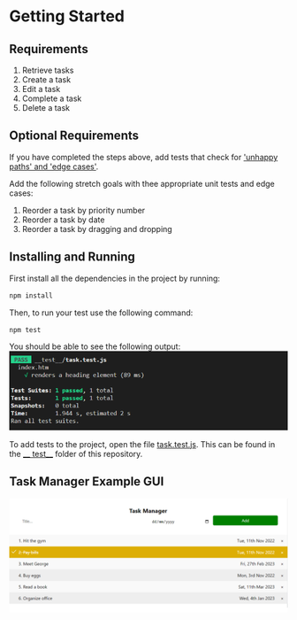 # Getting Started

## Requirements
1. Retrieve tasks
1. Create a task
1. Edit a task
1. Complete a task
1. Delete a task

## Optional Requirements

If you have completed the steps above, add tests that check for ['unhappy paths' and 'edge cases'][1]. 

Add the following stretch goals with thee appropriate unit tests and edge cases:

1. Reorder a task by priority number
1. Reorder a task by date
1. Reorder a task by dragging and dropping

## Installing and Running

First install all the dependencies in the project by running:

```bash
npm install
```

Then, to run your test use the following command:
```bash
npm test
```
You should be able to see the following output:
![Running Test](run-test.png)

To add tests to the project, open the file [task.test.js](./../__test__/task.test.js). This can be found in the [__ test__](./../__test__) folder of this repository.



## Task Manager Example GUI
![Task Manager GUI](task-manager-gui.png)


[1]:(https://cucumber.io/blog/test-automation/happy-unhappy-paths-why-you-need-to-test-both/)